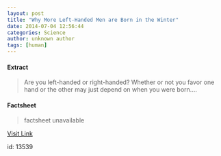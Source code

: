 ```yaml
---
layout: post
title: "Why More Left-Handed Men are Born in the Winter"
date: 2014-07-04 12:56:44
categories: Science
author: unknown author
tags: [human]
---
```



#### Extract
>Are you left-handed or right-handed? Whether or not you favor one hand or the other may just depend on when you were born....

#### Factsheet
>factsheet unavailable

[Visit Link](http://www.scienceworldreport.com/articles/15836/20140704/why-more-left-handed-men-born-winter.htm)

id:   13539


